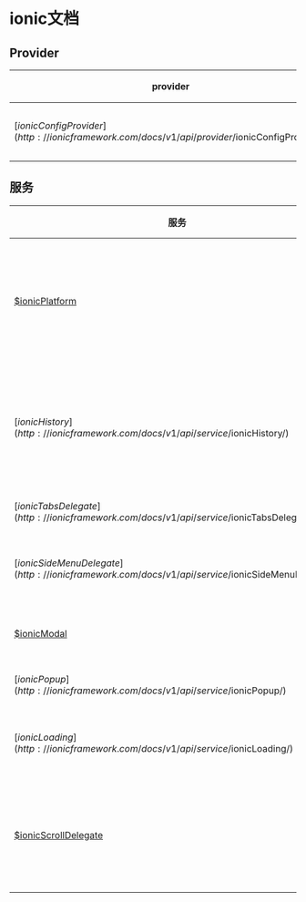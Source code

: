 # ionic文档

## Provider

provider                                                                                     | 作用
-------------------------------------------------------------------------------------------- | ----
[$ionicConfigProvider](http://ionicframework.com/docs/v1/api/provider/$ionicConfigProvider/) | 平台配置

## 服务

服务                                                                                              | 作用
----------------------------------------------------------------------------------------------- | ---------
[$ionicPlatform](http://www.ionic.wang/js_doc-index-id-56.html)                                 | 用来检测当前的平台
[$ionicHistory](http://ionicframework.com/docs/v1/api/service/$ionicHistory/)                   | 记录用户的浏览页面
[$ionicTabsDelegate](http://ionicframework.com/docs/v1/api/service/$ionicTabsDelegate/)         | tab切换
[$ionicSideMenuDelegate](http://ionicframework.com/docs/v1/api/service/$ionicSideMenuDelegate/) | 控制侧边栏
[$ionicModal](http://www.ionic.wang/js_doc-index-id-47.html)                                    | 模态窗口
[$ionicPopup](http://ionicframework.com/docs/v1/api/service/$ionicPopup/)                       | 弹出框
[$ionicLoading](http://ionicframework.com/docs/v1/api/service/$ionicLoading/)                   | 加载提示框
[$ionicScrollDelegate](http://www.ionic.wang/js_doc-index-id-30.html)                           | 授权控制滚动视图
